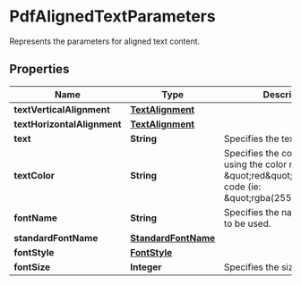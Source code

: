 

# PdfAlignedTextParameters

Represents the parameters for aligned text content.
## Properties

Name | Type | Description | Notes
------------ | ------------- | ------------- | -------------
**textVerticalAlignment** | [**TextAlignment**](TextAlignment.md) |  |  [optional]
**textHorizontalAlignment** | [**TextAlignment**](TextAlignment.md) |  |  [optional]
**text** | **String** | Specifies the text. |  [optional]
**textColor** | **String** | Specifies the color of the text, using the color name (ie: \&quot;red\&quot;) or its RGBa code (ie: \&quot;rgba(255,0,0,1)\&quot;). |  [optional]
**fontName** | **String** | Specifies the name of the font to be used. |  [optional]
**standardFontName** | [**StandardFontName**](StandardFontName.md) |  |  [optional]
**fontStyle** | [**FontStyle**](FontStyle.md) |  |  [optional]
**fontSize** | **Integer** | Specifies the size of the font. |  [optional]



